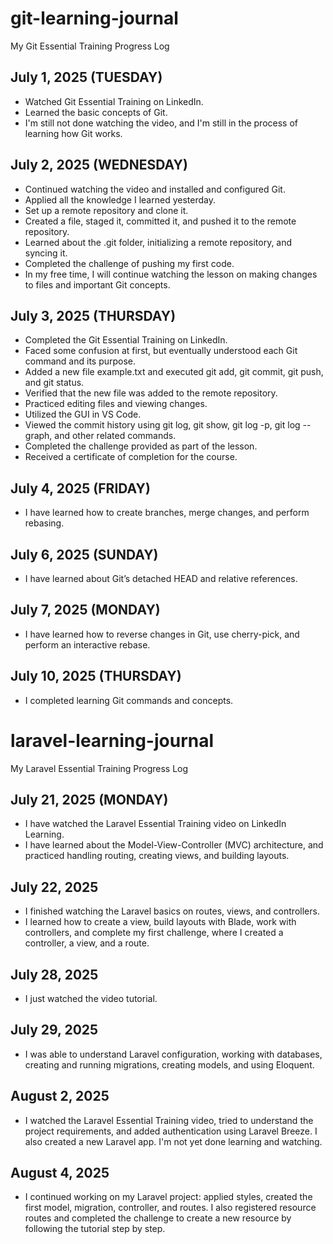 # git-learning-journal
My Git Essential Training Progress Log

## July 1, 2025 (TUESDAY)
- Watched Git Essential Training on LinkedIn.
- Learned the basic concepts of Git.
- I'm still not done watching the video, and I'm still in the process of learning how Git works.

## July 2, 2025 (WEDNESDAY)
- Continued watching the video and installed and configured Git.
- Applied all the knowledge I learned yesterday.
- Set up a remote repository and clone it.
- Created a file, staged it, committed it, and pushed it to the remote repository.
- Learned about the .git folder, initializing a remote repository, and syncing it.
- Completed the challenge of pushing my first code.
- In my free time, I will continue watching the lesson on making changes to files and important Git concepts.


## July 3, 2025 (THURSDAY)
- Completed the Git Essential Training on LinkedIn.
- Faced some confusion at first, but eventually understood each Git command and its purpose.
- Added a new file example.txt and executed git add, git commit, git push, and git status.
- Verified that the new file was added to the remote repository.
- Practiced editing files and viewing changes.
- Utilized the GUI in VS Code.
- Viewed the commit history using git log, git show, git log -p, git log --graph, and other related commands.
- Completed the challenge provided as part of the lesson.
- Received a certificate of completion for the course.

## July 4, 2025 (FRIDAY)
- I have learned how to create branches, merge changes, and perform rebasing.

## July 6, 2025 (SUNDAY)
- I have learned about Git’s detached HEAD and relative references.

  
## July 7, 2025 (MONDAY)
- I have learned how to reverse changes in Git, use cherry-pick, and perform an interactive rebase.

## July 10, 2025 (THURSDAY)
- I completed learning Git commands and concepts.

# laravel-learning-journal
My Laravel Essential Training Progress Log

## July 21, 2025 (MONDAY)
- I have watched the Laravel Essential Training video on LinkedIn Learning.
- I have learned about the Model-View-Controller (MVC) architecture, and practiced handling routing, creating views, and building layouts.

## July 22, 2025
- I finished watching the Laravel basics on routes, views, and controllers.
- I learned how to create a view, build layouts with Blade, work with controllers, and complete 
my first challenge, where I created a controller, a view, and a route. 


##  July 28, 2025
- I just watched the video tutorial.

##  July 29, 2025
- I was able to understand Laravel configuration, working with databases, creating and running migrations, creating models, and using Eloquent.

## August 2, 2025
- I watched the Laravel Essential Training video, tried to understand the project requirements, and added authentication using Laravel Breeze. I also created a new Laravel app. I'm not yet done learning and watching.
  
## August 4, 2025
- I continued working on my Laravel project: applied styles, created the first model, migration, controller, and routes. I also registered resource routes and completed the challenge to create a new resource by following the tutorial step by step.


